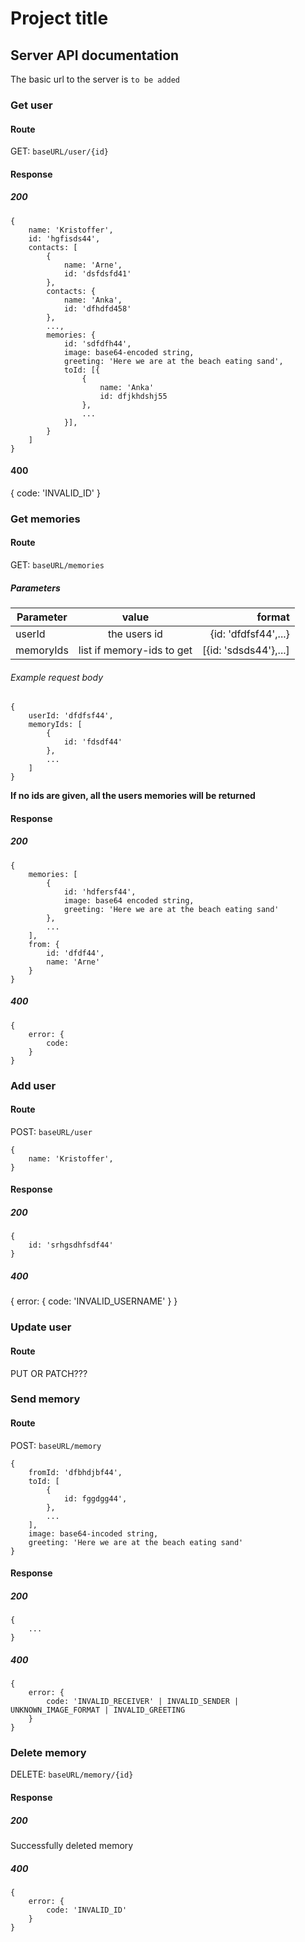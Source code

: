 # Project title

## Server API documentation
The basic url to the server is `to be added`

### Get user

#### Route
GET: `baseURL/user/{id}`

#### Response

##### 200
```
{
    name: 'Kristoffer',
    id: 'hgfisds44',
    contacts: [
        {
            name: 'Arne',
            id: 'dsfdsfd41'
        },
        contacts: {
            name: 'Anka',
            id: 'dfhdfd458'
        }, 
        ...,
        memories: {
            id: 'sdfdfh44',
            image: base64-encoded string,
            greeting: 'Here we are at the beach eating sand',
            toId: [{
                {
                    name: 'Anka'
                    id: dfjkhdshj55
                },
                ...
            }],
        }
    ]
}
```
#### 400
{
    code: 'INVALID_ID'
}

### Get memories

#### Route
GET: `baseURL/memories`

##### Parameters
| Parameter | value                     | format               |
| --------- |:-------------------------:| --------------------:|
| userId    | the users id              |{id: 'dfdfsf44',...}  |
| memoryIds | list if memory-ids to get |[{id: 'sdsds44'},...] |

###### Example request body
```
{
    userId: 'dfdfsf44',
    memoryIds: [
        {
            id: 'fdsdf44'
        },
        ...
    ]
}
```
**If no ids are given, all the users memories will be returned**

#### Response

##### 200
```
{
    memories: [
        {
            id: 'hdfersf44',
            image: base64 encoded string,
            greeting: 'Here we are at the beach eating sand'
        },
        ...
    ],
    from: {
        id: 'dfdf44',
        name: 'Arne'
    }
}
``` 

##### 400
```
{
    error: {
        code: 
    }
}
```

### Add user

#### Route
POST: `baseURL/user`
```
{
    name: 'Kristoffer',
}
```

#### Response

##### 200
```
{
    id: 'srhgsdhfsdf44'
}
```
##### 400
{
    error: {
         code: 'INVALID_USERNAME'
    }
}

### Update user

#### Route
 PUT OR PATCH???

### Send memory

#### Route
POST: `baseURL/memory`
```
{
    fromId: 'dfbhdjbf44',
    toId: [
        {
            id: fggdgg44',
        },
        ...
    ],
    image: base64-incoded string,
    greeting: 'Here we are at the beach eating sand' 
} 
```
#### Response

##### 200
```
{
    ...
}
```

##### 400 
```
{
    error: {
        code: 'INVALID_RECEIVER' | INVALID_SENDER | UNKNOWN_IMAGE_FORMAT | INVALID_GREETING
    }
}
```

### Delete memory

DELETE: `baseURL/memory/{id}`

#### Response

##### 200
Successfully deleted memory

##### 400
```
{
    error: {
        code: 'INVALID_ID'
    }
}
```





